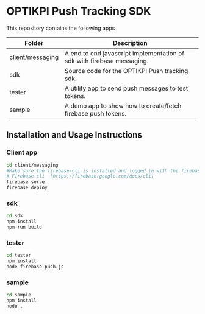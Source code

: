 # OPTIKPI Push Tracking SDK

This repository contains the following apps

| Folder | Description |
| ------ | ------ |
| client/messaging | A end to end javascript implementation of sdk with firebase messaging. |
| sdk | Source code for the OPTIKPI Push tracking sdk. |
| tester | A utility app to send push messages to test tokens. |
| sample | A demo app to show how to create/fetch firebase push tokens. |

## Installation and Usage Instructions

### Client app

```sh
cd client/messaging
#Make sure the firebase-cli is installed and logged in with the firebase account.
# Firebase-cli  [https://firebase.google.com/docs/cli]
firebase serve
firebase deploy
```

### sdk

```sh
cd sdk
npm install
npm run build
```

### tester

```sh
cd tester
npm install
node firebase-push.js
```

### sample

```sh
cd sample
npm install
node .
```
